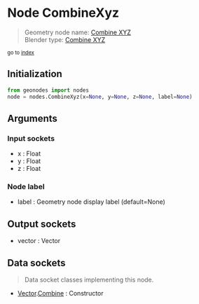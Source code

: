 
# Node CombineXyz

> Geometry node name: [Combine XYZ](https://docs.blender.org/manual/en/latest/modeling/geometry_nodes/vector/combine_xyz.html)<br>
  Blender type: [Combine XYZ](https://docs.blender.org/api/current/bpy.types.ShaderNodeCombineXYZ.html)
  
<sub>go to [index](/docs/index.md)</sub>

Initialization
--------------
```python
from geonodes import nodes
node = nodes.CombineXyz(x=None, y=None, z=None, label=None)
```



## Arguments


### Input sockets

- x : Float
- y : Float
- z : Float

### Node label

- label : Geometry node display label (default=None)

## Output sockets

- vector : Vector

## Data sockets

> Data socket classes implementing this node.
  
  
- [Vector](/docs/sockets/Vector.md).[Combine](/docs/sockets/Vector.md#combine) : Constructor
  
